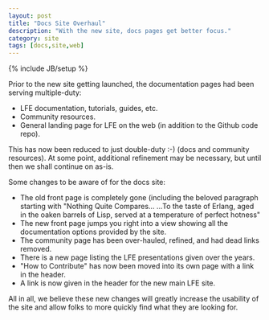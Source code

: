 ```yaml
---
layout: post
title: "Docs Site Overhaul"
description: "With the new site, docs pages get better focus."
category: site
tags: [docs,site,web]
---
```

{% include JB/setup %}

Prior to the new site getting launched, the documentation pages had been
serving multiple-duty:

* LFE documentation, tutorials, guides, etc.
* Community resources.
* General landing page for LFE on the web (in addition to the Github code repo).

This has now been reduced to just double-duty :-) (docs and community
resources). At some point, additional refinement may be necessary, but until
then we shall continue on as-is.

Some changes to be aware of for the docs site:

* The old front page is completely gone (including the beloved paragraph
  starting with "Nothing Quite Compares... ...To the taste of Erlang, aged in
  the oaken barrels of Lisp, served at a temperature of perfect hotness"
* The new front page jumps you right into a view showing all the documentation
  options provided by the site.
* The community page has been over-hauled, refined, and had dead links removed.
* There is a new page listing the LFE presentations given over the years.
* "How to Contribute" has now been moved into its own page with a link in the
  header.
* A link is now given in the header for the new main LFE site.

All in all, we believe these new changes will greatly increase the usability of
the site and allow folks to more quickly find what they are looking for.
